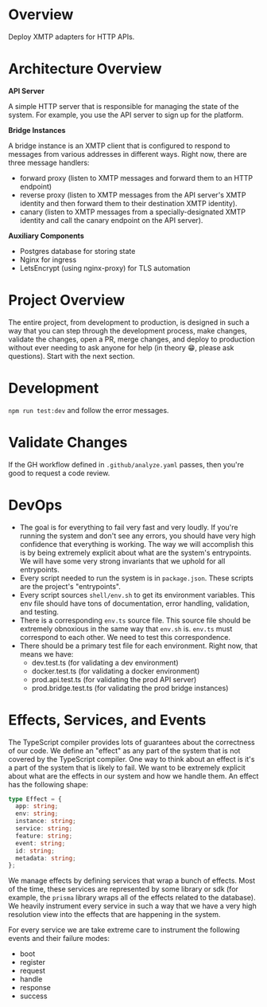 # Overview

Deploy XMTP adapters for HTTP APIs.

# Architecture Overview

**API Server**

A simple HTTP server that is responsible for managing the state of the system.
For example, you use the API server to sign up for the platform.

**Bridge Instances**

A bridge instance is an XMTP client that is configured to respond to messages
from various addresses in different ways. Right now, there are three message
handlers:

- forward proxy (listen to XMTP messages and forward them to an HTTP endpoint)
- reverse proxy (listen to XMTP messages from the API server's XMTP identity
  and then forward them to their destination XMTP identity).
- canary (listen to XMTP messages from a specially-designated XMTP identity and
  call the canary endpoint on the API server).

**Auxiliary Components**

- Postgres database for storing state
- Nginx for ingress
- LetsEncrypt (using nginx-proxy) for TLS automation

# Project Overview

The entire project, from development to production, is designed in such a way
that you can step through the development process, make changes, validate the
changes, open a PR, merge changes, and deploy to production without ever needing
to ask anyone for help (in theory 😁, please ask questions). Start with the next section.

# Development

`npm run test:dev` and follow the error messages.

# Validate Changes

If the GH workflow defined in `.github/analyze.yaml` passes, then you're good to
request a code review.

# DevOps

- The goal is for everything to fail very fast and very loudly. If you're
  running the system and don't see any errors, you should have very high
  confidence that everything is working. The way we will accomplish this is by
  being extremely explicit about what are the system's entrypoints. We will have
  some very strong invariants that we uphold for all entrypoints.
- Every script needed to run the system is in `package.json`. These scripts are
  the project's "entrypoints".
- Every script sources `shell/env.sh` to get its environment variables. This env
  file should have tons of documentation, error handling, validation, and
  testing.
- There is a corresponding `env.ts` source file. This source file should be
  extremely obnoxious in the same way that `env.sh` is. `env.ts` must correspond
  to each other. We need to test this correspondence.
- There should be a primary test file for each environment. Right now, that
  means we have:
  - dev.test.ts (for validating a dev environment)
  - docker.test.ts (for validating a docker environment)
  - prod.api.test.ts (for validating the prod API server)
  - prod.bridge.test.ts (for validating the prod bridge instances)

# Effects, Services, and Events

The TypeScript compiler provides lots of guarantees about the correctness of our
code. We define an "effect" as any part of the system that is not covered by the
TypeScript compiler. One way to think about an effect is it's a part of the
system that is likely to fail. We want to be extremely explicit about what are
the effects in our system and how we handle them. An effect has the following
shape:

```typescript
type Effect = {
  app: string;
  env: string;
  instance: string;
  service: string;
  feature: string;
  event: string;
  id: string;
  metadata: string;
};
```

We manage effects by defining services that wrap a bunch of effects. Most of
the time, these services are represented by some library or sdk (for example,
the `prisma` library wraps all of the effects related to the database). We
heavily instrument every service in such a way that we have a very high
resolution view into the effects that are happening in the system.

For every service we are take extreme care to instrument the following events
and their failure modes:

- boot
- register
- request
- handle
- response
- success
